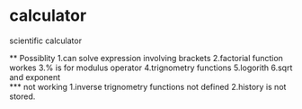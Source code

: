 # calculator
scientific calculator

** Possiblity 
1.can solve expression involving brackets
2.factorial function workes
3.% is for modulus operator
4.trignometry functions
5.logorith
6.sqrt and exponent  
*** not working
1.inverse trignometry functions not defined
2.history is not stored.
